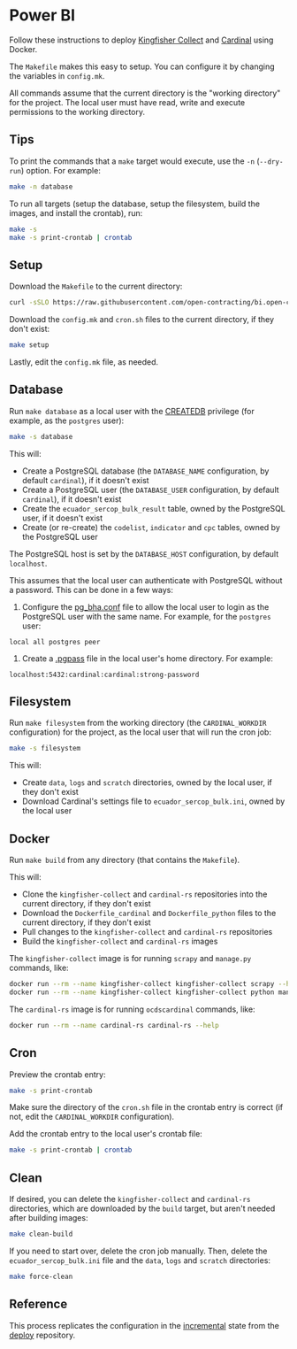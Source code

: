 # Power BI

Follow these instructions to deploy [Kingfisher Collect](https://kingfisher-collect.readthedocs.io/en/latest/) and [Cardinal](https://cardinal.readthedocs.io/en/latest/) using Docker.

The `Makefile` makes this easy to setup. You can configure it by changing the variables in `config.mk`.

All commands assume that the current directory is the "working directory" for the project. The local user must have read, write and execute permissions to the working directory.

## Tips

To print the commands that a `make` target would execute, use the `-n` (`--dry-run`) option. For example:

```bash
make -n database
```

To run all targets (setup the database, setup the filesystem, build the images, and install the crontab), run:

```bash
make -s
make -s print-crontab | crontab
```

## Setup

Download the `Makefile` to the current directory:

```bash
curl -sSLO https://raw.githubusercontent.com/open-contracting/bi.open-contracting.org/refs/heads/main/powerbi/Makefile
```

Download the `config.mk` and `cron.sh` files to the current directory, if they don't exist:

```bash
make setup
```

Lastly, edit the `config.mk` file, as needed.

## Database

Run `make database` as a local user with the [CREATEDB](https://www.postgresql.org/docs/current/sql-createrole.html) privilege (for example, as the `postgres` user):

```bash
make -s database
```

This will:

- Create a PostgreSQL database (the `DATABASE_NAME` configuration, by default `cardinal`), if it doesn't exist
- Create a PostgreSQL user (the `DATABASE_USER` configuration, by default `cardinal`), if it doesn't exist
- Create the `ecuador_sercop_bulk_result` table, owned by the PostgreSQL user, if it doesn't exist
- Create (or re-create) the `codelist`, `indicator` and `cpc` tables, owned by the PostgreSQL user

The PostgreSQL host is set by the `DATABASE_HOST` configuration, by default `localhost`.

This assumes that the local user can authenticate with PostgreSQL without a password. This can be done in a few ways:

1. Configure the [pg_bha.conf](https://www.postgresql.org/docs/current/auth-pg-hba-conf.html) file to allow the local user to login as the PostgreSQL user with the same name. For example, for the `postgres` user:

  ```none
  local all postgres peer
  ```

1. Create a [.pgpass](https://www.postgresql.org/docs/current/libpq-pgpass.html) file in the local user's home directory. For example:

  ```none
  localhost:5432:cardinal:cardinal:strong-password
  ```

## Filesystem

Run `make filesystem` from the working directory (the `CARDINAL_WORKDIR` configuration) for the project, as the local user that will run the cron job:

```bash
make -s filesystem
```

This will:

- Create `data`, `logs` and `scratch` directories, owned by the local user, if they don't exist
- Download Cardinal's settings file to `ecuador_sercop_bulk.ini`, owned by the local user

## Docker

Run `make build` from any directory (that contains the `Makefile`).

This will:

- Clone the `kingfisher-collect` and `cardinal-rs` repositories into the current directory, if they don't exist
- Download the `Dockerfile_cardinal` and `Dockerfile_python` files to the current directory, if they don't exist
- Pull changes to the `kingfisher-collect` and `cardinal-rs` repositories
- Build the `kingfisher-collect` and `cardinal-rs` images

The `kingfisher-collect` image is for running `scrapy` and `manage.py` commands, like:

```bash
docker run --rm --name kingfisher-collect kingfisher-collect scrapy --help
docker run --rm --name kingfisher-collect kingfisher-collect python manage.py --help
```

The `cardinal-rs` image is for running `ocdscardinal` commands, like:

```bash
docker run --rm --name cardinal-rs cardinal-rs --help
```

## Cron

Preview the crontab entry:

```bash
make -s print-crontab
```

Make sure the directory of the `cron.sh` file in the crontab entry is correct (if not, edit the `CARDINAL_WORKDIR` configuration).

Add the crontab entry to the local user's crontab file:

```bash
make -s print-crontab | crontab
```

## Clean

If desired, you can delete the `kingfisher-collect` and `cardinal-rs` directories, which are downloaded by the `build` target, but aren't needed after building images:

```bash
make clean-build
```

If you need to start over, delete the cron job manually. Then, delete the `ecuador_sercop_bulk.ini` file and the `data`, `logs` and `scratch` directories:

```bash
make force-clean
```

## Reference

This process replicates the configuration in the [incremental](https://github.com/open-contracting/deploy/blob/main/salt/kingfisher/collect/incremental.sls) state from the [deploy](https://ocdsdeploy.readthedocs.io/en/latest/) repository.
